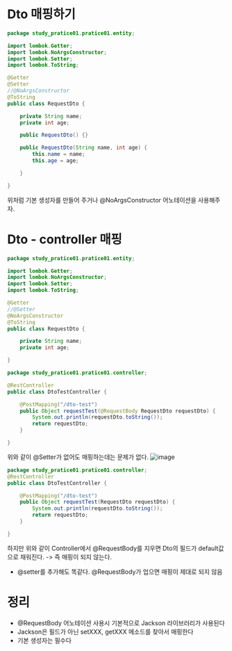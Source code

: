 # Dto 매핑하기

```java
package study_pratice01.pratice01.entity;

import lombok.Getter;
import lombok.NoArgsConstructor;
import lombok.Setter;
import lombok.ToString;

@Getter
@Setter
//@NoArgsConstructor
@ToString
public class RequestDto {

    private String name;
    private int age;

    public RequestDto() {}

    public RequestDto(String name, int age) {
        this.name = name;
        this.age = age;

    }

}

```

위처럼 기본 생성자를 만들어 주거나 @NoArgsConstructor 어노테이션을 사용해주자.

# Dto - controller 매핑

```java
package study_pratice01.pratice01.entity;

import lombok.Getter;
import lombok.NoArgsConstructor;
import lombok.Setter;
import lombok.ToString;

@Getter
//@Setter
@NoArgsConstructor
@ToString
public class RequestDto {

    private String name;
    private int age;

}
```

```java
package study_pratice01.pratice01.controller;

@RestController
public class DtoTestController {

    @PostMapping("/dto-test")
    public Object requestTest(@RequestBody RequestDto requestDto) {
        System.out.println(requestDto.toString());
        return requestDto;
    }

}

```

위와 같이 @Setter가 없어도 매핑하는데는 문제가 없다.
![image](https://github.com/koreaioi/TIL/assets/147616203/b2258c92-cee6-4f9e-a5d9-43616c8d2686)

```java
package study_pratice01.pratice01.controller;
@RestController
public class DtoTestController {

    @PostMapping("/dto-test")
    public Object requestTest(RequestDto requestDto) {
        System.out.println(requestDto.toString());
        return requestDto;
    }

}

```

하지만 위와 같이 Controller에서 @RequestBody를 지우면 Dto의 필드가 default값으로 채워진다. -> 즉 매핑이 되지 않는다.
- @setter를 추가해도 똑같다. @RequestBody가 업으면 매핑이 제대로 되지 않음

# 정리
- @RequestBody 어노테이션 사용시 기본적으로 Jackson 라이브러리가 사용된다
- Jackson은 필드가 아닌 setXXX, getXXX 메소드를 찾아서 매핑한다
- 기본 생성자는 필수다


